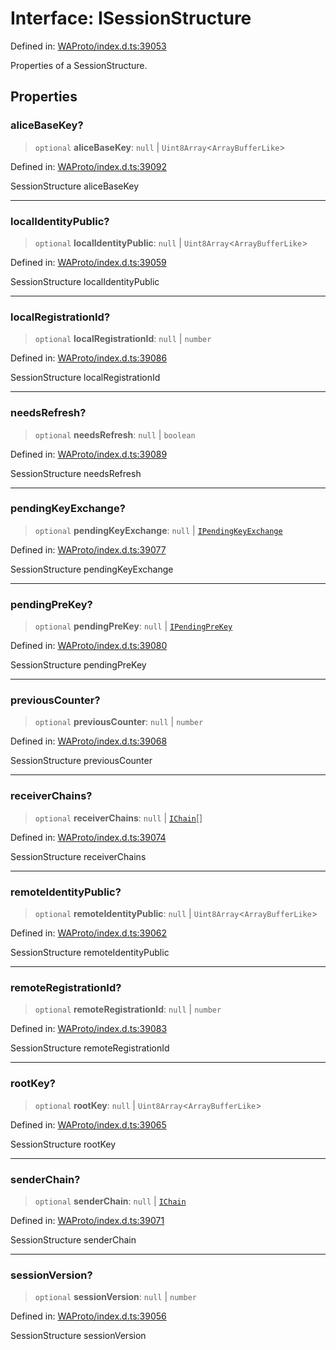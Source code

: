 # Interface: ISessionStructure

Defined in: [WAProto/index.d.ts:39053](https://github.com/Fokusdotid/Baileys/blob/eb819228f591f9a29a091aefc3a8c91a38d77089/WAProto/index.d.ts#L39053)

Properties of a SessionStructure.

## Properties

### aliceBaseKey?

> `optional` **aliceBaseKey**: `null` \| `Uint8Array`\<`ArrayBufferLike`\>

Defined in: [WAProto/index.d.ts:39092](https://github.com/Fokusdotid/Baileys/blob/eb819228f591f9a29a091aefc3a8c91a38d77089/WAProto/index.d.ts#L39092)

SessionStructure aliceBaseKey

***

### localIdentityPublic?

> `optional` **localIdentityPublic**: `null` \| `Uint8Array`\<`ArrayBufferLike`\>

Defined in: [WAProto/index.d.ts:39059](https://github.com/Fokusdotid/Baileys/blob/eb819228f591f9a29a091aefc3a8c91a38d77089/WAProto/index.d.ts#L39059)

SessionStructure localIdentityPublic

***

### localRegistrationId?

> `optional` **localRegistrationId**: `null` \| `number`

Defined in: [WAProto/index.d.ts:39086](https://github.com/Fokusdotid/Baileys/blob/eb819228f591f9a29a091aefc3a8c91a38d77089/WAProto/index.d.ts#L39086)

SessionStructure localRegistrationId

***

### needsRefresh?

> `optional` **needsRefresh**: `null` \| `boolean`

Defined in: [WAProto/index.d.ts:39089](https://github.com/Fokusdotid/Baileys/blob/eb819228f591f9a29a091aefc3a8c91a38d77089/WAProto/index.d.ts#L39089)

SessionStructure needsRefresh

***

### pendingKeyExchange?

> `optional` **pendingKeyExchange**: `null` \| [`IPendingKeyExchange`](../namespaces/SessionStructure/interfaces/IPendingKeyExchange.md)

Defined in: [WAProto/index.d.ts:39077](https://github.com/Fokusdotid/Baileys/blob/eb819228f591f9a29a091aefc3a8c91a38d77089/WAProto/index.d.ts#L39077)

SessionStructure pendingKeyExchange

***

### pendingPreKey?

> `optional` **pendingPreKey**: `null` \| [`IPendingPreKey`](../namespaces/SessionStructure/interfaces/IPendingPreKey.md)

Defined in: [WAProto/index.d.ts:39080](https://github.com/Fokusdotid/Baileys/blob/eb819228f591f9a29a091aefc3a8c91a38d77089/WAProto/index.d.ts#L39080)

SessionStructure pendingPreKey

***

### previousCounter?

> `optional` **previousCounter**: `null` \| `number`

Defined in: [WAProto/index.d.ts:39068](https://github.com/Fokusdotid/Baileys/blob/eb819228f591f9a29a091aefc3a8c91a38d77089/WAProto/index.d.ts#L39068)

SessionStructure previousCounter

***

### receiverChains?

> `optional` **receiverChains**: `null` \| [`IChain`](../namespaces/SessionStructure/interfaces/IChain.md)[]

Defined in: [WAProto/index.d.ts:39074](https://github.com/Fokusdotid/Baileys/blob/eb819228f591f9a29a091aefc3a8c91a38d77089/WAProto/index.d.ts#L39074)

SessionStructure receiverChains

***

### remoteIdentityPublic?

> `optional` **remoteIdentityPublic**: `null` \| `Uint8Array`\<`ArrayBufferLike`\>

Defined in: [WAProto/index.d.ts:39062](https://github.com/Fokusdotid/Baileys/blob/eb819228f591f9a29a091aefc3a8c91a38d77089/WAProto/index.d.ts#L39062)

SessionStructure remoteIdentityPublic

***

### remoteRegistrationId?

> `optional` **remoteRegistrationId**: `null` \| `number`

Defined in: [WAProto/index.d.ts:39083](https://github.com/Fokusdotid/Baileys/blob/eb819228f591f9a29a091aefc3a8c91a38d77089/WAProto/index.d.ts#L39083)

SessionStructure remoteRegistrationId

***

### rootKey?

> `optional` **rootKey**: `null` \| `Uint8Array`\<`ArrayBufferLike`\>

Defined in: [WAProto/index.d.ts:39065](https://github.com/Fokusdotid/Baileys/blob/eb819228f591f9a29a091aefc3a8c91a38d77089/WAProto/index.d.ts#L39065)

SessionStructure rootKey

***

### senderChain?

> `optional` **senderChain**: `null` \| [`IChain`](../namespaces/SessionStructure/interfaces/IChain.md)

Defined in: [WAProto/index.d.ts:39071](https://github.com/Fokusdotid/Baileys/blob/eb819228f591f9a29a091aefc3a8c91a38d77089/WAProto/index.d.ts#L39071)

SessionStructure senderChain

***

### sessionVersion?

> `optional` **sessionVersion**: `null` \| `number`

Defined in: [WAProto/index.d.ts:39056](https://github.com/Fokusdotid/Baileys/blob/eb819228f591f9a29a091aefc3a8c91a38d77089/WAProto/index.d.ts#L39056)

SessionStructure sessionVersion
